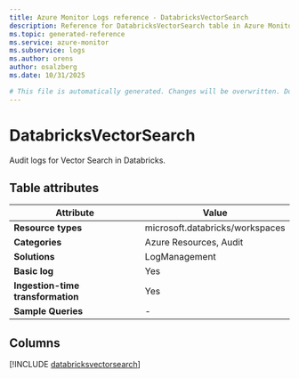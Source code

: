 ```yaml
---
title: Azure Monitor Logs reference - DatabricksVectorSearch
description: Reference for DatabricksVectorSearch table in Azure Monitor Logs.
ms.topic: generated-reference
ms.service: azure-monitor
ms.subservice: logs
ms.author: orens
author: osalzberg
ms.date: 10/31/2025

# This file is automatically generated. Changes will be overwritten. Do not change this file directly.
---
```


# DatabricksVectorSearch

Audit logs for Vector Search in Databricks.


## Table attributes

|Attribute|Value|
|---|---|
|**Resource types**|microsoft.databricks/workspaces|
|**Categories**|Azure Resources, Audit|
|**Solutions**| LogManagement|
|**Basic log**|Yes|
|**Ingestion-time transformation**|Yes|
|**Sample Queries**|-|



## Columns
  
[!INCLUDE [databricksvectorsearch](~/reusable-content/ce-skilling/azure/includes/azure-monitor/reference/tables/databricksvectorsearch-include.md)]
